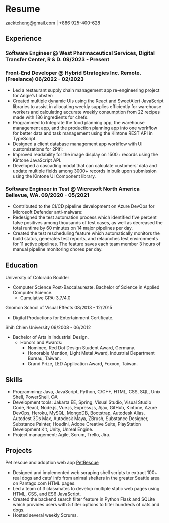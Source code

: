 # Resume

zacktcheng@gmail.com | +886 925-400-628

## Experience
### Software Engineer @ West Pharmaceutical Services, Digital Transfer Center, R & D. 09/2023 - Present

### Front-End Developer @ Hybrid Strategies Inc. Remote. (Freelance) 06/2022 - 02/2023
- Led a restaurant supply chain management app re-engineering project for Angie’s Lobster:
- Created multiple dynamic UIs using the React and SweetAlert JavaScript libraries to assist in allocating
weekly supplies efficiently for warehouse workers and calculating accurate weekly consumption from 22
recipes made with 186 ingredients for chefs.
- Programmed to Integrate the food planning app, the warehouse management app, and the production
planning app into one workflow for better data and task management using the Kintone REST API in
TypeScript.
- Designed a client database management app workflow with UI customizations for 2Pifi:
- Improved readability for the image display on 1500+ records using the Kintone JavaScript API.
- Developed a cascading modal that can calculate customers’ data and update multiple fields among
3000+ records in bulk upon submission using the Kintone UI Component library.

### Software Engineer in Test @ Wicresoft North America Bellevue, WA. 09/2020 - 05/2021
- Contributed to the CI/CD pipeline development on Azure DevOps for Microsoft Defender anti-malware:
- Redesigned the test automation process which identified five percent false positives among thousands
of test cases, as well as decreased the total runtime by 60 minutes on 14 major pipelines per day.
- Created the test rescheduling feature which automatically monitors the build status, generates test
reports, and relaunches test environments for 11 active pipelines. The feature saves each team member
3 hours of manual pipeline monitoring chores per day.

## Education
University of Colorado Boulder
- Computer Science Post-Baccalaureate. Bachelor of Science in Applied Computer Science.
  - Cumulative GPA: 3.7/4.0

Gnomon School of Visual Effects 08/2013 - 12/2015
- Digital Productions for Entertainment Certificate.

Shih Chien University 09/2008 - 06/2012
- Bachelor of Arts in Industrial Design.
  - Honors and Awards:
    - Nominee, Red Dot Design Student Award, Germany.
    - Honorable Mention, Light Metal Award, Industrial Department Bureau, Taiwan.
    - Grand Prize, LED Application Award, Foxxon, Taiwan.

## Skills
- Programming: Java, JavaScript, Python, C/C++, HTML, CSS, SQL, Unix Shell, PowerShell, C#.
- Development tools: Jakarta EE, Spring, Visual Studio, Visual Studio Code, React, Node.js, Vue.js,
Express.js, Ajax, GitHub, Kintone, Azure DevOps, Heroku, MySQL, MongoDB, Bootstrap, Autodesk Alias,
Autodest 3Ds Max, Autodesk Maya, ZBrush, Substance Designer, Substance Painter, Houdini, Adobe
Creative Suite, PlayStation Development Kit, Unity, Unreal Engine.
- Project management: Agile, Scrum, Trello, Jira.

## Projects
Pet rescue and adoption web app [PetRescue](https://github.com/Fantastic4Project3308/PetRescue)
- Designed and implemented web scraping shell scripts to extract 100+ real dogs and cats’ info from animal
shelters in the greater Seattle area on Pantago.com HTML pages.
- Led a team of 3 classmates to develop multiple static web pages using HTML, CSS, and ES6 JavaScript.
- Created the backend search filter feature in Python Flask and SQLite which provides users with 5 filter
options to filter hundreds of cats and dogs.
- Hosted several weekly Scrums.
